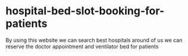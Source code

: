 # hospital-bed-slot-booking-for-patients
By using this website we can search best hospitals around of us  we can reserve the doctor appointment and ventilator bed for patients
